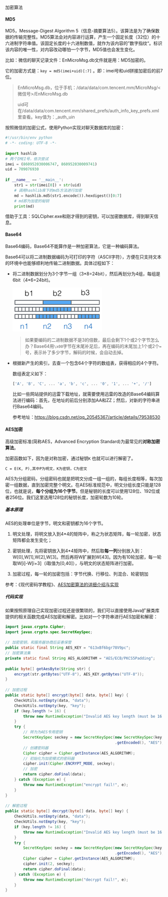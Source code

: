加密算法

#### MD5

MD5，Message-Digest Algorithm 5（信息-摘要算法5）。该算法是为了确保数据的传输完整性。MD5算法会对内容进行运算，产生一个固定长度（32位）的十六进制字符串值。该固定长度的十六进制数值，就作为该内容的”数字指纹“。标识该内容的唯一性，对内容改动哪怕一个字节，MD5值也会发生变化。

比如：微信的聊天记录文件：EnMicroMsg.db文件就是用：MD5加密的。

它的加密方式是：`key = md5(imei+uid)[:7]` 。即：imei号和uid拼接加密后的前7位。

> EnMicroMsg.db，位于手机：/data/data/com.tencent.mm/MicroMsg/<微信号>/EnMicroMsg.db
>
> uid可在/data/data/com.tencent.mm/shared_prefs/auth_info_key_prefs.xml里查看。key值为：_auth_uin

按照微信的加密公式，使用Python实现对聊天数据库的加密：

```python
#!/usr/bin/env python
# -*- coding: UTF-8 -*-

import hashlib
# 两个IMEI号，依次尝试
imei = (860952030006747, 860952030009741)
uid = 709076930

if __name__ == '__main__':
    str1 = str(imei[0]) + str(uid)
    # 调用hashlib库下的md5方法进行加密
    md = hashlib.md5(str1.encode()).hexdigest()[0:7]
    # md即为加密的秘钥
    print(md)

```

借助于工具：SQLCipher.exe和刚才得到的密钥，可以加密数据库，得到聊天信息。

#### Base64

Base64编码，Base64不能算作是一种加密算法，它是一种编码算法。

Base64可以将二进制数据编码为可打印的字符（ASCII字符），方便在只支持文本的环境中也能够顺利地传输二进制数据。具体过程如下：

- 将二进制数据划分为3个字节一组（3\*8=24bit），然后再划分为4组，每组是6bit（4\*6=24bit)。

  ![base64-encode](./base64-encode.png)

  > 如果要编码的二进制数据不是3的倍数，最后会剩下1个或2个字节怎么办？Base64用`\x00`字节在末尾补足后，再在编码的末尾加上1个或2个`=`号，表示补了多少字节，解码的时候，会自动去掉。

- 根据新产生的索引，去查一个包含64个字符的数组表，获得相应的4个字符。

  数组表定义如下：

  ```javascript
  ['A', 'B', 'C', ... 'a', 'b', 'c', ... '0', '1', ... '+', '/']
  ```

  比如一些网站提供的迅雷下载地址，就需要使用迅雷的改造的Base64编码算法进行编码：首先，在地址的前后分别添加AA和ZZ；然后，对新的字符串进行Base64编码。
  
  参考地址：https://blog.csdn.net/qq_20545367/article/details/79538530

#### AES加密

高级加密标准(简称AES，Advanced Encryption Standard)为最常见的**对称加密算法**。

加密函数如下，因为是对称加密，通过秘钥`K` 也就可以进行解密了。

```
C = E(K, P),其中P为明文，K为密钥，C为密文
```

AES为分组密码，分组密码也就是把明文分成一组一组的，每组长度相等，每次加密一组数据，直到加密完整个明文。在AES标准规范中，明文分组长度只能是128位，也就是说，**每个分组为16个字节**。但是秘钥的长度可以使用128位、192位或者256位。我们这里选用128位的秘钥长度，加密轮数为10轮。

##### 基本原理

AES的处理单位是字节，明文和密钥都为16个字节。

1. 明文处理，将明文放入到4*4的矩阵中，称之为状态矩阵，每一轮加密，状态矩阵都会发生变化；

2. 密钥处理，先将密钥放入到4*4矩阵中，然后取**每一列**分别放入到：W[0],W[1],W[2],W[3]。然后再将W扩展到W[43]。因为有10轮加密，每一轮取W[i]-W[i+3]（i取值为[0,40]），与明文的状态矩阵进行加密。

3. 加密过程，每一轮的加密包括：字节代换、行移位、列混合、轮密钥加

参考：《现代密码学教程》、[AES加密算法的详细介绍与实现](https://blog.csdn.net/qq_28205153/article/details/55798628)

##### 代码实现

如果按照原理自己实现加密过程还是很繁琐的，我们可以直接使用Java扩展类库提供的相关函数完成AES加密和解密。比如对一个字符串进行AES加密和解密：

```java
import javax.crypto.Cipher;
import javax.crypto.spec.SecretKeySpec;

// 加密密钥，和服务器协商后妥善保管
public static final String AES_KEY = "613xBf6bgr78V9pc";
// 加密算法集
private static final String AES_ALGORITHM = "AES/ECB/PKCS5Padding";

public byte[] getAesByte(String str) {
    encrypt(str.getBytes("UTF-8"), AES_KEY.getBytes("UTF-8"));
}

// 加密过程
public static byte[] encrypt(byte[] data, byte[] key) {
    CheckUtils.notEmpty(data, "data");
    CheckUtils.notEmpty(key, "key");
    if (key.length != 16) {
        throw new RuntimeException("Invalid AES key length (must be 16 bytes)");
    }
    try {
        // 转为为AES专用密钥
        SecretKeySpec seckey = new SecretKeySpec(new SecretKeySpec(key, "AES")
                                                 .getEncoded(), "AES");
        // 创建密码器
        Cipher cipher = Cipher.getInstance(AES_ALGORITHM);
        // 初始化为加密模式的密码器
        cipher.init(Cipher.ENCRYPT_MODE, seckey);
        // 加密
        return cipher.doFinal(data);
    } catch (Exception e) {
        throw new RuntimeException("encrypt fail!", e);
    }
}

// 解密过程
public static byte[] decrypt(byte[] data, byte[] key) {
    CheckUtils.notEmpty(data, "data");
    CheckUtils.notEmpty(key, "key");
    if (key.length != 16) {
        throw new RuntimeException("Invalid AES key length (must be 16 bytes)");
    }
    try {
        SecretKeySpec seckey = new SecretKeySpec(new SecretKeySpec(key, "AES")
                                                 .getEncoded(), "AES");
        Cipher cipher = Cipher.getInstance(AES_ALGORITHM);
        cipher.init(2, seckey);
        return cipher.doFinal(data);
    } catch (Exception e) {
        throw new RuntimeException("decrypt fail!", e);
    }
}

```

